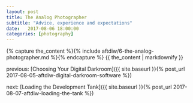 ```yaml
---
layout: post
title: The Analog Photographer
subtitle: "Advice, experience and expectations"
date:   2017-08-06 18:00:00
categories: [photography]
---
```


{% capture the_content %}{% include aftdiw/6-the-analog-photographer.md %}{% endcapture %}
{{ the_content | markdownify }}

previous: [Choosing Your Digital Darkroom]({{ site.baseurl }}{% post_url 2017-08-05-aftdiw-digital-darkroom-software %})

next: [Loading the Development Tank]({{ site.baseurl }}{% post_url 2017-08-07-aftdiw-loading-the-tank %})

